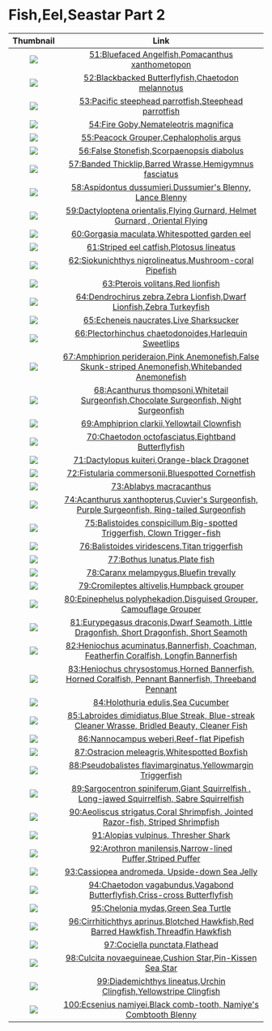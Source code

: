 # Fish,Eel,Seastar Part 2

| Thumbnail | Link |
| :---: | :---: |
| ![](../../.gitbook/assets/small-bluefaced-angelfish.jpg)  | [51:Bluefaced Angelfish,Pomacanthus xanthometopon](51-bluefaced-angelfish-pomacanthus-xanthometopon.md) |
| ![](../../.gitbook/assets/small-blackbacked-butterflyfish.jpg)  | [52:Blackbacked Butterflyfish,Chaetodon melannotus](52-blackbacked-butterflyfish-chaetodon-melannotus.md) |
| ![](../../.gitbook/assets/small-steephead-parrotfish.jpg)  | [53:Pacific steephead parrotfish,Steephead parrotfish](53-pacific-steephead-parrotfish-steephead-parrotfish.md) |
| ![](../../.gitbook/assets/small-fire-goby.jpg)  | [54:Fire Goby,Nemateleotris magnifica](54-fire-goby-nemateleotris-magnifica.md) |
| ![](../../.gitbook/assets/small-peacock-grouper.jpg)  | [55:Peacock Grouper,Cephalopholis argus](55-peacock-grouper-cephalopholis-argus.md) |
| ![](../../.gitbook/assets/small-false-stonefish.jpg)  | [56:False Stonefish,Scorpaenopsis diabolus](56-false-stonefish-scorpaenopsis-diabolus.md) |
| ![](../../.gitbook/assets/small-banded-thicklip.jpg)  | [57:Banded Thicklip,Barred Wrasse,Hemigymnus fasciatus](3-unknow.md) |
| ![](../../.gitbook/assets/small-aspidontus-dussumieri.jpg)  | [58:Aspidontus dussumieri,Dussumier's Blenny, Lance Blenny](58-aspidontus-dussumieri-dussumiers-blenny-lance-blenny.md) |
|  ![](../../.gitbook/assets/small-dactyloptena-orientalis.jpg)  | [59:Dactyloptena orientalis,Flying Gurnard, Helmet Gurnard , Oriental Flying](59-dactyloptena-orientalis-flying-gurnard-helmet-gurnard-oriental-flying.md) |
| ![](../../.gitbook/assets/small-gorgasia-maculata.jpg)  | [60:Gorgasia maculata,Whitespotted garden eel](60-gorgasia-maculata-whitespotted-garden-eel.md) |
| ![](../../.gitbook/assets/small-striped-eel-catfish.jpg)  | [61:Striped eel catfish,Plotosus lineatus](61-striped-eel-catfish-plotosus-lineatus.md) |
| ![](../../.gitbook/assets/small-siokunichthys-nigrolineatus.jpg)  | [62:Siokunichthys nigrolineatus,Mushroom-coral Pipefish](62-siokunichthys-nigrolineatus-mushroom-coral-pipefish.md) |
| ![](../../.gitbook/assets/small-pterois-volitans.jpg)  | [63:Pterois volitans,Red lionfish](63-pterois-volitans-red-lionfish.md) |
| ![](../../.gitbook/assets/small-dendrochirus-zebra.jpg)  | [64:Dendrochirus zebra,Zebra Lionfish,Dwarf Lionfish,Zebra Turkeyfish](64-dendrochirus-zebra-zebra-lionfish-dwarf-lionfish-zebra-turkeyfish.md) |
| ![](../../.gitbook/assets/echeneis-naucrates%20%281%29.jpg)  | [65:Echeneis naucrates,Live Sharksucker](65-echeneis-naucrates-live-sharksucker.md) |
| ![](../../.gitbook/assets/small-plectorhinchus-chaetodonoides.jpg)  | [66:Plectorhinchus chaetodonoides,Harlequin Sweetlips](66-plectorhinchus-chaetodonoides-harlequin-sweetlips.md) |
| ![](../../.gitbook/assets/small-amphiprion-perideraion.jpg)  | [67:Amphiprion perideraion,Pink Anemonefish,False Skunk-striped Anemonefish,Whitebanded Anemonefish](67-amphiprion-perideraion-pink-anemonefish-false-skunk-striped-anemonefish-whitebanded-anemonefish.md) |
| ![](../../.gitbook/assets/small-acanthurus-thompsoni.jpg)  | [68:Acanthurus thompsoni,Whitetail Surgeonfish,Chocolate Surgeonfish, Night Surgeonfish](68-acanthurus-thompsoni-whitetail-surgeonfish-chocolate-surgeonfish-night-surgeonfish.md) |
| ![](../../.gitbook/assets/small-amphiprion-clarkii.jpg)  | [69:Amphiprion clarkii,Yellowtail Clownfish](69-amphiprion-clarkii-yellowtail-clownfish.md) |
| ![](../../.gitbook/assets/small-chaetodon-octofasciatus.jpg)  | [70:Chaetodon octofasciatus,Eightband Butterflyfish](70-chaetodon-octofasciatus-eightband-butterflyfish.md) |
| ![](../../.gitbook/assets/small-dactylopus-kuiteri.jpg)  | [71:Dactylopus kuiteri,Orange-black Dragonet](71-dactylopus-kuiteri-orange-black-dragonet.md) |
| ![](../../.gitbook/assets/small-fistularia-commersonii.jpg)  | [72:Fistularia commersonii,Bluespotted Cornetfish](72-fistularia-commersonii-bluespotted-cornetfish.md) |
| ![](../../.gitbook/assets/small-ablabys-macracanthus%20%281%29.jpg)  | [73:Ablabys macracanthus](73-ablabys-macracanthus.md) |
| ![](../../.gitbook/assets/small-acanthurus-xanthopterus.jpg)  | [74:Acanthurus xanthopterus,Cuvier's Surgeonfish, Purple Surgeonfish, Ring-tailed Surgeonfish](74-acanthurus-xanthopterus-cuviers-surgeonfish-purple-surgeonfish-ring-tailed-surgeonfish.md) |
| ![](../../.gitbook/assets/small-balistoides-conspicillum.jpg)  | [75:Balistoides conspicillum,Big-spotted Triggerfish, Clown Trigger-fish](75-balistoides-conspicillum-big-spotted-triggerfish-clown-trigger-fish.md) |
| ![](../../.gitbook/assets/small-balistoides-viridescens.jpg)  | [76:Balistoides viridescens,Titan triggerfish](76-balistoides-viridescens-titan-triggerfish.md) |
| ![](../../.gitbook/assets/small-bothus-lunatus.jpg)  | [77:Bothus lunatus,Plate fish](77-bothus-lunatus-plate-fish.md) |
| ![](../../.gitbook/assets/small-caranx-melampygus.jpg)  | [78:Caranx melampygus,Bluefin trevally](78-caranx-melampygus-bluefin-trevally.md) |
| ![](../../.gitbook/assets/small-cromileptes-altivelis.jpg)  | [79:Cromileptes altivelis,Humpback grouper](79-cromileptes-altivelis-humpback-grouper.md) |
| ![](../../.gitbook/assets/small-epinephelus-polyphekadion.jpg)  | [80:Epinephelus polyphekadion,Disguised Grouper, Camouflage Grouper](80-epinephelus-polyphekadion-disguised-grouper-camouflage-grouper.md) |
| ![](../../.gitbook/assets/small-eurypegasus-draconis.jpg)  | [81:Eurypegasus draconis,Dwarf Seamoth, Little Dragonfish, Short Dragonfish, Short Seamoth](81-eurypegasus-draconis-dwarf-seamoth-little-dragonfish-short-dragonfish-short-seamoth.md) |
| ![](../../.gitbook/assets/small-heniochus-acuminatus.jpg)  | [82:Heniochus acuminatus,Bannerfish, Coachman, Featherfin Coralfish, Longfin Bannerfish](82-heniochus-acuminatus-bannerfish-coachman-featherfin-coralfish-longfin-bannerfish.md) |
| ![](../../.gitbook/assets/small-heniochus-chrysostomus.jpg)  | [83:Heniochus chrysostomus,Horned Bannerfish, Horned Coralfish, Pennant Bannerfish, Threeband Pennant](83-heniochus-chrysostomus-horned-bannerfish-horned-coralfish-pennant-bannerfish-threeband-pennant.md) |
| ![](../../.gitbook/assets/small-holothuria-edulis.jpg)  | [84:Holothuria edulis,Sea Cucumber](84-holothuria-edulis-sea-cucumber.md) |
| ![](../../.gitbook/assets/small-labroides-dimidiatus.jpg)  | [85:Labroides dimidiatus,Blue Streak, Blue-streak Cleaner Wrasse, Bridled Beauty, Cleaner Fish](85-labroides-dimidiatus-blue-streak-blue-streak-cleaner-wrasse-bridled-beauty-cleaner-fish.md) |
| ![](../../.gitbook/assets/small-nannocampus-weberi.jpg)  | [86:Nannocampus weberi,Reef-flat Pipefish](86-nannocampus-weberi-reef-flat-pipefish.md) |
| ![](../../.gitbook/assets/small-ostracion-meleagris.jpg)  | [87:Ostracion meleagris,Whitespotted Boxfish](87-ostracion-meleagris-whitespotted-boxfish.md) |
| ![](../../.gitbook/assets/small-pseudobalistes-flavimarginatus.jpg)  | [88:Pseudobalistes flavimarginatus,Yellowmargin Triggerfish](88-pseudobalistes-flavimarginatus-yellowmargin-triggerfish.md) |
| ![](../../.gitbook/assets/small-sargocentron-spiniferum.jpg)  | [89:Sargocentron spiniferum,Giant Squirrelfish , Long-jawed Squirrelfish, Sabre Squirrelfish](89-sargocentron-spiniferum-giant-squirrelfish-long-jawed-squirrelfish-sabre-squirrelfish.md) |
| ![](../../.gitbook/assets/small-aeoliscus-strigatus.jpg)  | [90:Aeoliscus strigatus,Coral Shrimpfish, Jointed Razor-fish, Striped Shrimpfish](90-aeoliscus-strigatus-coral-shrimpfish-jointed-razor-fish-striped-shrimpfish.md) |
| ![](../../.gitbook/assets/small-alopias-vulpinus.jpg)  | [91:Alopias vulpinus, Thresher Shark](91-alopias-vulpinus-thresher-shark.md) |
| ![](../../.gitbook/assets/small-arothron-manilensis.jpg)  | [92:Arothron manilensis,Narrow-lined Puffer,Striped Puffer](92-arothron-manilensis-narrow-lined-puffer-striped-puffer.md) |
| ![](../../.gitbook/assets/small-cassiopea-andromeda.jpg)  | [93:Cassiopea andromeda, Upside-down Sea Jelly](93-cassiopea-andromeda-upside-down-sea-jelly.md) |
| ![](../../.gitbook/assets/chaetodon-vagabundus.jpg)  | [94:Chaetodon vagabundus,Vagabond Butterflyfish,Criss-cross Butterflyfish](94-chaetodon-vagabundus-vagabond-butterflyfish-criss-cross-butterflyfish.md) |
| ![](../../.gitbook/assets/chelonia-mydas%20%281%29.jpg)  | [95:Chelonia mydas,Green Sea Turtle](95-chelonia-mydas-green-sea-turtle.md) |
| ![](../../.gitbook/assets/small-cirrhitichthys-aprinus.jpg)  | [96:Cirrhitichthys aprinus,Blotched Hawkfish,Red Barred Hawkfish,Threadfin Hawkfish](96-cirrhitichthys-aprinus-blotched-hawkfish-red-barred-hawkfish-threadfin-hawkfish.md) |
| ![](../../.gitbook/assets/small-cociella-punctata.jpg)  | [97:Cociella punctata,Flathead](97-cociella-punctata-flathead.md) |
| ![](../../.gitbook/assets/small-culcita-novaeguineae.jpg)  | [98:Culcita novaeguineae,Cushion Star,Pin-Kissen Sea Star](98-culcita-novaeguineae-cushion-star-pin-kissen-sea-star.md) |
| ![](../../.gitbook/assets/small-diademichthys-lineatus.jpg)  | [99:Diademichthys lineatus,Urchin Clingfish,Yellowstripe Clingfish](99-diademichthys-lineatus-urchin-clingfish-yellowstripe-clingfish.md) |
| ![](../../.gitbook/assets/small-ecsenius-namiyei.jpg)  | [100:Ecsenius namiyei,Black comb-tooth, Namiye's Combtooth Blenny](100-ecsenius-namiyei-black-comb-tooth-namiyes-combtooth-blenny.md) |

